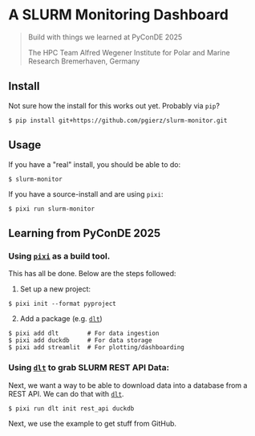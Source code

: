 # A SLURM Monitoring Dashboard
> Build with things we learned at PyConDE 2025
>
> The HPC Team
> Alfred Wegener Institute for Polar and Marine Research
> Bremerhaven, Germany

## Install
Not sure how the install for this works out yet. Probably via `pip`?
```
$ pip install git+https://github.com/pgierz/slurm-monitor.git
```

## Usage
If you have a "real" install, you should be able to do:

```console
$ slurm-monitor
```


If you have a source-install and are using `pixi`:
```console
$ pixi run slurm-monitor
```

## Learning from PyConDE 2025

### Using [`pixi`](https://pixi.sh/) as a build tool.

This has all be done. Below are the steps followed:

1. Set up a new project:
```console
$ pixi init --format pyproject
```

2. Add a package (e.g. [`dlt`](https://dlthub.com/docs/intro))
```console
$ pixi add dlt        # For data ingestion
$ pixi add duckdb     # For data storage
$ pixi add streamlit  # For plotting/dashboarding
```

### Using [`dlt`](https://dlthub.com) to grab SLURM REST API Data:

Next, we want a way to be able to download data into a database from
a REST API. We can do that with [`dlt`](https://dlthub.com/docs/intro).

```console
$ pixi run dlt init rest_api duckdb
```

Next, we use the example to get stuff from GitHub.
